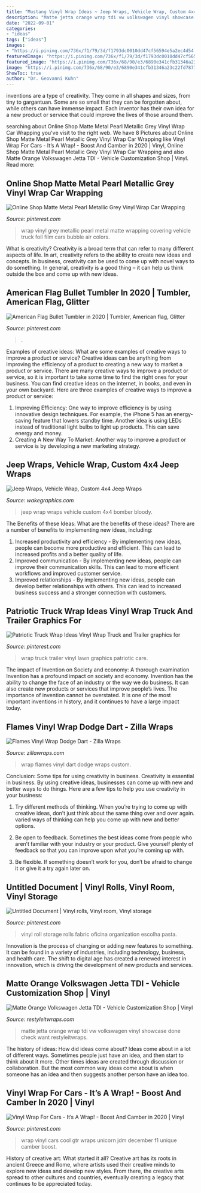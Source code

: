 ```yaml
---
title: "Mustang Vinyl Wrap Ideas ~ Jeep Wraps, Vehicle Wrap, Custom 4x4 Jeep Wraps"
description: "Matte jetta orange wrap tdi vw volkswagen vinyl showcase done check want restyleitwraps"
date: "2022-09-01"
categories:
- "ideas"
tags: ["ideas"]
images:
- "https://i.pinimg.com/736x/f1/79/3d/f1793dc0010dd47cf56594e5a2ec4d54.jpg"
featuredImage: "https://i.pinimg.com/736x/f1/79/3d/f1793dc0010dd47cf56594e5a2ec4d54.jpg"
featured_image: "https://i.pinimg.com/736x/68/90/e3/6890e341cfb31346a23c22fd787705fa.jpg"
image: "https://i.pinimg.com/736x/68/90/e3/6890e341cfb31346a23c22fd787705fa.jpg"
ShowToc: true
author: "Dr. Geovanni Kuhn"
---
```



inventions are a type of creativity. They come in all shapes and sizes, from tiny to gargantuan. Some are so small that they can be forgotten about, while others can have immense impact. Each inventor has their own idea for a new product or service that could improve the lives of those around them.

	

		
searching about Online Shop Matte Metal Pearl Metallic Grey Vinyl Wrap Car Wrapping you've visit to the right web. We have 8 Pictures about Online Shop Matte Metal Pearl Metallic Grey Vinyl Wrap Car Wrapping like Vinyl Wrap For Cars - It’s A Wrap! - Boost And Camber in 2020 | Vinyl, Online Shop Matte Metal Pearl Metallic Grey Vinyl Wrap Car Wrapping and also Matte Orange Volkswagen Jetta TDI - Vehicle Customization Shop | Vinyl. Read more:
		
    
## Online Shop Matte Metal Pearl Metallic Grey Vinyl Wrap Car Wrapping

<img loading=lazy src="https://i.pinimg.com/736x/d4/a9/cb/d4a9cbe60a43c57912ec0d95b72aba5b.jpg" onerror="this.onerror=null;this.src='https://tse1.mm.bing.net/th?id=OIP.dASqwdlFDLR9sYSaFlY-IAHaHa&amp;pid=15.1';" alt="Online Shop Matte Metal Pearl Metallic Grey Vinyl Wrap Car Wrapping">

_Source: pinterest.com_

>wrap vinyl grey metallic pearl metal matte wrapping covering vehicle truck foil film cars bubble air colors. 

	

What is creativity?
Creativity is a broad term that can refer to many different aspects of life. In art, creativity refers to the ability to create new ideas and concepts. In business, creativity can be used to come up with novel ways to do something. In general, creativity is a good thing – it can help us think outside the box and come up with new ideas.

    
## American Flag Bullet Tumbler In 2020 | Tumbler, American Flag, Glitter

<img loading=lazy src="https://i.pinimg.com/736x/c5/3a/ab/c53aab5077cacedc3af19bb580fd65f0.jpg" onerror="this.onerror=null;this.src='https://tse1.mm.bing.net/th?id=OIP.PbqSS11e3FZ2n6N6Ax4q8wHaJ7&amp;pid=15.1';" alt="American Flag Bullet Tumbler in 2020 | Tumbler, American flag, Glitter">

_Source: pinterest.com_

>. 

	

Examples of creative ideas: What are some examples of creative ways to improve a product or service?
Creative ideas can be anything from improving the efficiency of a product to creating a new way to market a product or service. There are many creative ways to improve a product or service, so it is important to take some time to find the right ones for your business. You can find creative ideas on the internet, in books, and even in your own backyard. Here are three examples of creative ways to improve a product or service: 
1. Improving Efficiency: One way to improve efficiency is by using innovative design techniques. For example, the iPhone 5 has an energy-saving feature that lowers standby time. Another idea is using LEDs instead of traditional light bulbs to light up products. This can save energy and money. 
2. Creating A New Way To Market: Another way to improve a product or service is by developing a new marketing strategy.

    
## Jeep Wraps, Vehicle Wrap, Custom 4x4 Jeep Wraps

<img loading=lazy src="https://wakegraphics.com/wp-content/uploads/2014/09/TheBloodyBomber_Jeep_Wrap.jpg" onerror="this.onerror=null;this.src='https://tse3.mm.bing.net/th?id=OIP.TQUhyrRhvzm01hDpd-xkcAHaDv&amp;pid=15.1';" alt="Jeep Wraps, Vehicle Wrap, Custom 4x4 Jeep Wraps">

_Source: wakegraphics.com_

>jeep wrap wraps vehicle custom 4x4 bomber bloody. 

	

The Benefits of these Ideas: What are the benefits of these ideas?
There are a number of benefits to implementing new ideas, including: 
1. Increased productivity and efficiency - By implementing new ideas, people can become more productive and efficient. This can lead to increased profits and a better quality of life. 
2. Improved communication - By implementing new ideas, people can improve their communication skills. This can lead to more efficient workflows and improved customer service. 
3. Improved relationships - By implementing new ideas, people can develop better relationships with others. This can lead to increased business success and a stronger connection with customers.

    
## Patriotic Truck Wrap Ideas Vinyl Wrap Truck And Trailer Graphics For

<img loading=lazy src="https://i.pinimg.com/736x/68/90/e3/6890e341cfb31346a23c22fd787705fa.jpg" onerror="this.onerror=null;this.src='https://tse4.mm.bing.net/th?id=OIP.n38RkJF-1NTc0_jbuiPCJgHaEV&amp;pid=15.1';" alt="Patriotic Truck Wrap Ideas Vinyl Wrap Truck and Trailer graphics for">

_Source: pinterest.com_

>wrap truck trailer vinyl lawn graphics patriotic care. 

	

The impact of Invention on Society and economy: A thorough examination
Invention has a profound impact on society and economy. Invention has the ability to change the face of an industry or the way we do business. It can also create new products or services that improve people’s lives. The importance of invention cannot be overstated. It is one of the most important inventions in history, and it continues to have a large impact today.

    
## Flames Vinyl Wrap Dodge Dart - Zilla Wraps

<img loading=lazy src="http://zillawraps.com/wp-content/uploads/2015/03/flames-vinyl-car-wrap-dart.jpg" onerror="this.onerror=null;this.src='https://tse4.mm.bing.net/th?id=OIP.Hhf4jhXkJFMTlpFtpR9MmgHaK1&amp;pid=15.1';" alt="Flames Vinyl Wrap Dodge Dart - Zilla Wraps">

_Source: zillawraps.com_

>wrap flames vinyl dart dodge wraps custom. 

	

Conclusion: Some tips for using creativity in business.
Creativity is essential in business. By using creative ideas, businesses can come up with new and better ways to do things. Here are a few tips to help you use creativity in your business:
1. Try different methods of thinking. When you’re trying to come up with creative ideas, don’t just think about the same thing over and over again. varied ways of thinking can help you come up with new and better options.

2. Be open to feedback. Sometimes the best ideas come from people who aren’t familiar with your industry or your product. Give yourself plenty of feedback so that you can improve upon what you’re coming up with.

3. Be flexible. If something doesn’t work for you, don’t be afraid to change it or give it a try again later on.

    
## Untitled Document | Vinyl Rolls, Vinyl Room, Vinyl Storage

<img loading=lazy src="https://i.pinimg.com/736x/d4/31/e0/d431e008dbf34eec588647d43dbd6e32--vinyl-roll-vinyl-storage.jpg" onerror="this.onerror=null;this.src='https://tse2.mm.bing.net/th?id=OIP.JZwolSsKNDaxmzPwW-xqyAAAAA&amp;pid=15.1';" alt="Untitled Document | Vinyl rolls, Vinyl room, Vinyl storage">

_Source: pinterest.com_

>vinyl roll storage rolls fabric oficina organization escolha pasta. 

	

Innovation is the process of changing or adding new features to something. It can be found in a variety of industries, including technology, business, and health care. The shift to digital age has created a renewed interest in innovation, which is driving the development of new products and services.

    
## Matte Orange Volkswagen Jetta TDI - Vehicle Customization Shop | Vinyl

<img loading=lazy src="https://www.restyleitwraps.com/wp-content/uploads/2012/09/12152011234.jpg" onerror="this.onerror=null;this.src='https://tse4.mm.bing.net/th?id=OIP.yUq-95rlkUXIJQ--aCZsFgHaFj&amp;pid=15.1';" alt="Matte Orange Volkswagen Jetta TDI - Vehicle Customization Shop | Vinyl">

_Source: restyleitwraps.com_

>matte jetta orange wrap tdi vw volkswagen vinyl showcase done check want restyleitwraps. 

	

The history of ideas: How did ideas come about?
Ideas come about in a lot of different ways. Sometimes people just have an idea, and then start to think about it more. Other times ideas are created through discussion or collaboration. But the most common way ideas come about is when someone has an idea and then suggests another person have an idea too.

    
## Vinyl Wrap For Cars - It’s A Wrap! - Boost And Camber In 2020 | Vinyl

<img loading=lazy src="https://i.pinimg.com/736x/f1/79/3d/f1793dc0010dd47cf56594e5a2ec4d54.jpg" onerror="this.onerror=null;this.src='https://tse3.mm.bing.net/th?id=OIP.McR26gcfStZ-zkJM0OKXAgHaHa&amp;pid=15.1';" alt="Vinyl Wrap For Cars - It’s A Wrap! - Boost And Camber in 2020 | Vinyl">

_Source: pinterest.com_

>wrap vinyl cars cool gtr wraps unicorn jdm december f1 unique camber boost. 

	

History of creative art: What started it all?
Creative art has its roots in ancient Greece and Rome, where artists used their creative minds to explore new ideas and develop new styles. From there, the creative arts spread to other cultures and countries, eventually creating a legacy that continues to be appreciated today.

